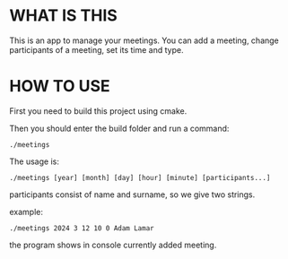 # WHAT IS THIS
This is an app to manage your meetings. You can add a meeting, change participants of a meeting, set its time and type.
# HOW TO USE
First you need to build this project using cmake.

Then you should enter the build folder and run a command:   

`
./meetings
`

The usage is:

`
./meetings [year] [month] [day] [hour] [minute] [participants...]
`

participants consist of name and surname, so we give two strings.

example:

`
./meetings 2024 3 12 10 0 Adam Lamar
`

the program shows in console currently added meeting. 
